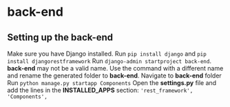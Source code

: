 # back-end

## Setting up the back-end
Make sure you have Django installed. Run `pip install django` and `pip install djangorestframework`
Run `django-admin startproject back-end`. **back-end** may not be a valid name. Use the command with a different name and rename the generated folder to **back-end**.
Navigate to **back-end** folder
Run `python manage.py startapp Components`
Open the **settings.py** file and add the lines in the **INSTALLED_APPS** section:
`'rest_framework',`
`'Components',`